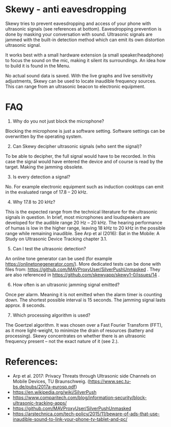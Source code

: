 # Skewy - anti eavesdropping

Skewy tries to prevent eavesdropping and access of your phone with ultrasonic signals (see references at bottom). Eavesdropping prevention is done by masking your conversation with sound. Ultrasonic signals are jammed with the built-in detection method which can emit its own distortion ultrasonic signal.

It works best with a small hardware extension (a small speaker/headphone) to focus the sound on the mic, making it silent its surroundings. An idea how to build it is found in the Menu.

No actual sound data is saved. With the live graphs and live sensitivity adjustments, Skewy can be used to locate inaudible frequency sources. This can range from an ultrasonic beacon to electronic equipment.

# FAQ

1.	Why do you not just block the microphone?

Blocking the microphone is just a software setting. Software settings can be overwritten by the operating system. 

2.	Can Skewy decipher ultrasonic signals (who sent the signal)?

To be able to decipher, the full signal would have to be recorded. In this case the signal would have entered the device and of course is read by the target. Making the jamming obsolete.

3.	Is every detection a signal?

No. For example electronic equipment such as induction cooktops can emit in the evaluated range of 17.8 – 20 kHz.

4.	Why 17.8 to 20 kHz?

This is the expected range from the technical literature for the ultrasonic signals in question. In brief, most microphones and loudspeakers are developed for the audible range 20 Hz – 20 kHz. The hearing performance of humas is low in the higher range, leaving 18 kHz to 20 kHz in the possible range while remaining inaudible. See Arp et al (2016): Bat in the Mobile: A Study on Ultrasonic Device Tracking chapter 3.1.

5.	Can I test the ultrasonic detection?

An online tone generator can be used (for example https://onlinetonegenerator.com/).
More dedicated tests can be done with files from: https://github.com/MAVProxyUser/SilverPushUnmasked . They are also referenced in https://github.com/skewyapp/skewy1-0/issues/14 .

6.	How often is an ultrasonic jamming signal emitted?

Once per alarm. Meaning it is not emitted when the alarm timer is counting down. The shortest possible interval is 15 seconds. The jamming signal lasts approx. 8 seconds.

7.	Which processing algorithm is used?

The Goertzel algorithm. It was chosen over a Fast Fourier Transform (FFT), as it more light-weight, to minimize the drain of resources (battery and processing). Skewy concentrates on whether there is an ultrasonic frequency present – not the exact nature of it (see 2.).

# References:
* Arp et al. 2017: Privacy Threats through Ultrasonic side Channels on Mobile Devices, TU Braunschweig. (https://www.sec.tu-bs.de/pubs/2017a-eurosp.pdf)
* https://en.wikipedia.org/wiki/SilverPush
* https://www.comparitech.com/blog/information-security/block-ultrasonic-tracking-apps/
* https://github.com/MAVProxyUser/SilverPushUnmasked
* https://arstechnica.com/tech-policy/2015/11/beware-of-ads-that-use-inaudible-sound-to-link-your-phone-tv-tablet-and-pc/

